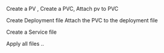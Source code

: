 

Create a PV , 
Create a PVC, Attach pv to PVC

Create Deployment file 
Attach the PVC to the deployment file 

Create a Service file 

Apply all files ..





